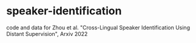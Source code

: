 # speaker-identification
code and data for Zhou et al. "Cross-Lingual Speaker Identification Using Distant Supervision", Arxiv 2022
